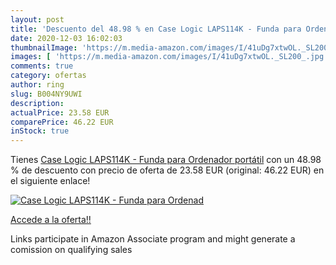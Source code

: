 ```yaml
---
layout: post
title: 'Descuento del 48.98 % en Case Logic LAPS114K - Funda para Ordenad'
date: 2020-12-03 16:02:03
thumbnailImage: 'https://m.media-amazon.com/images/I/41uDg7xtwOL._SL200_.jpg'
images: [ 'https://m.media-amazon.com/images/I/41uDg7xtwOL._SL200_.jpg' ]
comments: true
category: ofertas
author: ring
slug: B004NY9UWI
description:
actualPrice: 23.58 EUR
comparePrice: 46.22 EUR
inStock: true
---
```


Tienes [Case Logic LAPS114K - Funda para Ordenador portátil](https://www.amazon.es/dp/B004NY9UWI/?tag=tolees-21) con un 48.98 % de descuento con precio de oferta de 23.58 EUR (original: 46.22 EUR) en el siguiente enlace!

[![Case Logic LAPS114K - Funda para Ordenad](https://m.media-amazon.com/images/I/41uDg7xtwOL._SL200_.jpg)](https://www.amazon.es/dp/B004NY9UWI/?tag=tolees-21)

[Accede a la oferta!!](https://www.amazon.es/dp/B004NY9UWI/?tag=tolees-21)

Links participate in Amazon Associate program and might generate a comission on qualifying sales


